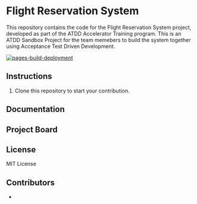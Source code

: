 # Flight Reservation System
This repository contains the code for the Flight Reservation System project, developed as part of the ATDD Accelerator Training program. This is an ATDD Sandbox Project for the team memebers to build the system together using Acceptance Test Driven Development.

[![pages-build-deployment](https://github.com/ArkCase/atdd-flight-reserve/actions/workflows/pages/pages-build-deployment/badge.svg?branch=main)](https://github.com/ArkCase/atdd-flight-reserve/actions/workflows/pages/pages-build-deployment)

## Instructions
1. Clone this repository to start your contribution.

## Documentation
## Project Board
## License
MIT License
## Contributors
* 
